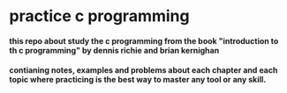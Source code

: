 # practice c programming 
#### this repo about study the c programming from the book "introduction to th c programming" by dennis richie and brian kernighan
#### contianing notes, examples and problems about each chapter and each topic where practicing is the best way to master any tool or any skill.